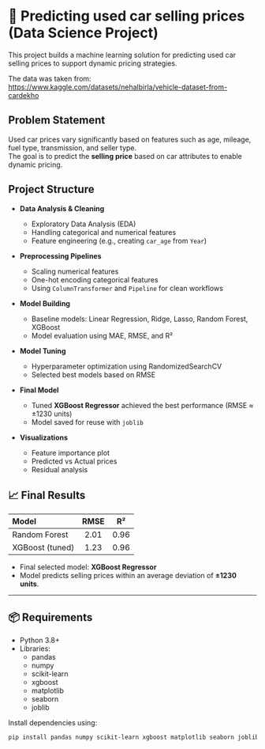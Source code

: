 # 🚗 Predicting used car selling prices (Data Science Project)

This project builds a machine learning solution for predicting used car selling prices to support dynamic pricing strategies. 

The data was taken from: https://www.kaggle.com/datasets/nehalbirla/vehicle-dataset-from-cardekho


## Problem Statement

Used car prices vary significantly based on features such as age, mileage, fuel type, transmission, and seller type.  
The goal is to predict the **selling price** based on car attributes to enable dynamic pricing.


## Project Structure

- **Data Analysis & Cleaning**  
  - Exploratory Data Analysis (EDA)
  - Handling categorical and numerical features
  - Feature engineering (e.g., creating `car_age` from `Year`)

- **Preprocessing Pipelines**  
  - Scaling numerical features
  - One-hot encoding categorical features
  - Using `ColumnTransformer` and `Pipeline` for clean workflows

- **Model Building**  
  - Baseline models: Linear Regression, Ridge, Lasso, Random Forest, XGBoost
  - Model evaluation using MAE, RMSE, and R²

- **Model Tuning**  
  - Hyperparameter optimization using RandomizedSearchCV
  - Selected best models based on RMSE

- **Final Model**  
  - Tuned **XGBoost Regressor** achieved the best performance (RMSE ≈ ±1230 units)
  - Model saved for reuse with `joblib`

- **Visualizations**  
  - Feature importance plot
  - Predicted vs Actual prices
  - Residual analysis


## 📈 Final Results

| Model           | RMSE   | R²    |
|:----------------|:------:|:-----:|
| Random Forest   | 2.01   | 0.96  |
| XGBoost (tuned) | 1.23   | 0.96  |

- Final selected model: **XGBoost Regressor**
- Model predicts selling prices within an average deviation of **±1230 units**.

---

## 📦 Requirements

- Python 3.8+
- Libraries:
  - pandas
  - numpy
  - scikit-learn
  - xgboost
  - matplotlib
  - seaborn
  - joblib

Install dependencies using:

```bash
pip install pandas numpy scikit-learn xgboost matplotlib seaborn joblib
